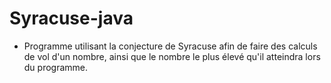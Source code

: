 # Syracuse-java

- Programme utilisant la conjecture de Syracuse afin de faire des calculs de vol d'un nombre, ainsi que le nombre le plus élevé qu'il atteindra lors du programme.
